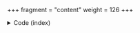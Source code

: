 +++
fragment = "content"
weight = 126
+++

<details><summary>Code (index)</summary>
```
+++
fragment = "items"
#disabled = false
date = "2017-10-04"
weight = 125
background = "secondary"

#title = ""
#subtitle = ""
#title_align = "left" # Default is center, can be left, right or center
+++
```
</details>

<details>
<summary>Code (subitem)</summary>
```
+++
weight = 10

[asset]
  icon = "fas fa-random"
  url = "#"
+++
```
</details>
